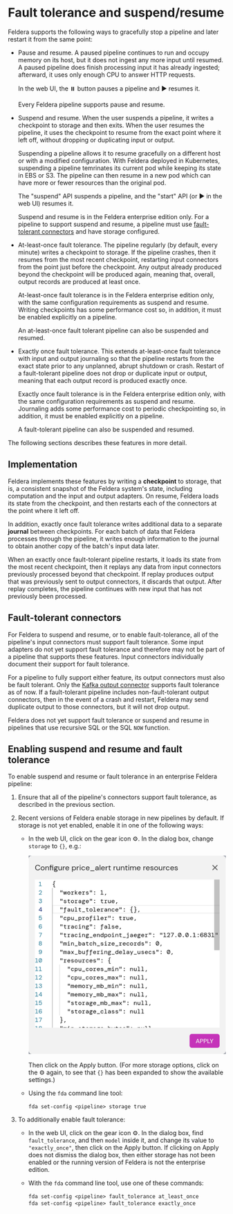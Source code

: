 # Fault tolerance and suspend/resume

Feldera supports the following ways to gracefully stop a pipeline and
later restart it from the same point:

* Pause and resume.  A paused pipeline continues to run and occupy
  memory on its host, but it does not ingest any more input until
  resumed.  A paused pipeline does finish processing input it has
  already ingested; afterward, it uses only enough CPU to answer HTTP
  requests.

  In the web UI, the ⏸️ button pauses a pipeline and ▶️ resumes it.

  Every Feldera pipeline supports pause and resume.

* Suspend and resume.  When the user suspends a pipeline, it writes a
  checkpoint to storage and then exits.  When the user resumes the
  pipeline, it uses the checkpoint to resume from the exact point
  where it left off, without dropping or duplicating input or output.

  Suspending a pipeline allows it to resume gracefully on a different
  host or with a modified configuration.  With Feldera deployed in
  Kubernetes, suspending a pipeline temrinates its current pod while
  keeping its state in EBS or S3.  The pipeline can then resume in a
  new pod which can have more or fewer resources than the original
  pod.

  The "suspend" API suspends a pipeline, and the "start" API (or ▶️ in
  the web UI) resumes it.

  Suspend and resume is in the Feldera enterprise edition only.  For a
  pipeline to support suspend and resume, a pipeline must use
  [fault-tolerant connectors](#fault-tolerant-connectors) and have
  storage configured.

* At-least-once fault tolerance.  The pipeline regularly (by default,
  every minute) writes a checkpoint to storage.  If the pipeline
  crashes, then it resumes from the most recent checkpoint, restarting
  input connectors from the point just before the checkpoint.  Any
  output already produced beyond the checkpoint will be produced
  again, meaning that, overall, output records are produced at least
  once.

  At-least-once fault tolerance is in the Feldera enterprise edition
  only, with the same configuration requirements as suspend and
  resume.  Writing checkpoints has some performance cost so, in
  addition, it must be enabled explicitly on a pipeline.

  An at-least-once fault tolerant pipeline can also be suspended and
  resumed.

* Exactly once fault tolerance.  This extends at-least-once fault
  tolerance with input and output journaling so that the pipeline
  restarts from the exact state prior to any unplanned, abrupt
  shutdown or crash.  Restart of a fault-tolerant pipeline does not
  drop or duplicate input or output, meaning that each output record
  is produced exactly once.

  Exactly once fault tolerance is in the Feldera enterprise edition
  only, with the same configuration requirements as suspend and
  resume.  Journaling adds some performance cost to periodic
  checkpointing so, in addition, it must be enabled explicitly on a
  pipeline.

  A fault-tolerant pipeline can also be suspended and resumed.

The following sections describes these features in more detail.

## Implementation

Feldera implements these features by writing a **checkpoint** to
storage, that is, a consistent snapshot of the Feldera system's state,
including computation and the input and output adapters.  On resume,
Feldera loads its state from the checkpoint, and then restarts each of
the connectors at the point where it left off.

In addition, exactly once fault tolerance writes additional data to a
separate **journal** between checkpoints.  For each batch of data that
Feldera processes through the pipeline, it writes enough information
to the journal to obtain another copy of the batch's input data later.

When an exactly once fault-tolerant pipeline restarts, it loads its
state from the most recent checkpoint, then it replays any data from
input connectors previously processed beyond that checkpoint.  If
replay produces output that was previously sent to output connectors,
it discards that output.  After replay completes, the pipeline
continues with new input that has not previously been processed.

## Fault-tolerant connectors

For Feldera to suspend and resume, or to enable fault-tolerance, all
of the pipeline's input connectors must support fault tolerance.  Some
input adapters do not yet support fault tolerance and therefore may
not be part of a pipeline that supports these features.  Input
connectors individually document their support for fault tolerance.

For a pipeline to fully support either feature, its output connectors
must also be fault tolerant.  Only the [Kafka output
connector](/connectors/sinks/kafka.md) supports fault tolerance as of
now.  If a fault-tolerant pipeline includes non-fault-tolerant output
connectors, then in the event of a crash and restart, Feldera may send
duplicate output to those connectors, but it will not drop output.

Feldera does not yet support fault tolerance or suspend and resume in
pipelines that use recursive SQL or the SQL `NOW` function.

## Enabling suspend and resume and fault tolerance

To enable suspend and resume or fault tolerance in an enterprise
Feldera pipeline:

1. Ensure that all of the pipeline's connectors support fault tolerance, as
   described in the previous section.

2. Recent versions of Feldera enable storage in new pipelines by
   default.  If storage is not yet enabled, enable it in one of the
   following ways:

   - In the web UI, click on the gear icon ⚙️.  In the dialog box,
     change `storage` to `{}`, e.g.:

     ![Fault tolerance configuration](fault-tolerance.png)

     Then click on the Apply button.  (For more storage options, click
     on the ⚙️ again, to see that `{}` has been expanded to show the
     available settings.)

   - Using the `fda` command line tool:

     ```
     fda set-config <pipeline> storage true
     ```

3. To additionally enable fault tolerance:

   - In the web UI, click on the gear icon ⚙️.  In the dialog box, find
     `fault_tolerance`, and then `model` inside it, and change its
     value to `"exactly_once"`, then click on the Apply button.  If
     clicking on Apply does not dismiss the dialog box, then either
     storage has not been enabled or the running version of Feldera is
     not the enterprise edition.

   - With the `fda` command line tool, use one of these commands:

     ```
     fda set-config <pipeline> fault_tolerance at_least_once
     fda set-config <pipeline> fault_tolerance exactly_once
     ```
